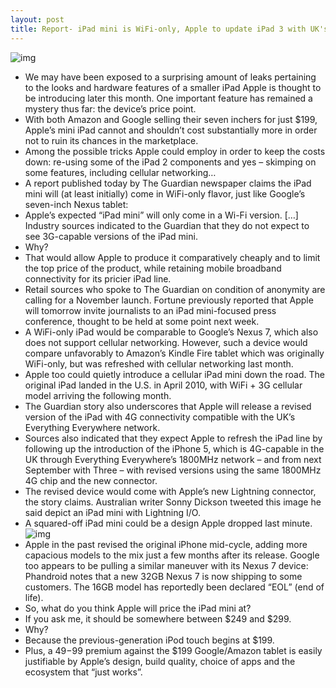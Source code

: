 ```yaml
---
layout: post
title: Report- iPad mini is WiFi-only, Apple to update iPad 3 with UK's 4G LTE and Lightning
---
```

![img](http://media.idownloadblog.com/wp-content/uploads/2012/10/iPad-mini-Sonny-Dickson-001.jpg)
* We may have been exposed to a surprising amount of leaks pertaining to the looks and hardware features of a smaller iPad Apple is thought to be introducing later this month. One important feature has remained a mystery thus far: the device’s price point.
* With both Amazon and Google selling their seven inchers for just $199, Apple’s mini iPad cannot and shouldn’t cost substantially more in order not to ruin its chances in the marketplace.
* Among the possible tricks Apple could employ in order to keep the costs down: re-using some of the iPad 2 components and yes – skimping on some features, including cellular networking…
* A report published today by The Guardian newspaper claims the iPad mini will (at least initially) come in WiFi-only flavor, just like Google’s seven-inch Nexus tablet:
* Apple’s expected “iPad mini” will only come in a Wi-Fi version. […] Industry sources indicated to the Guardian that they do not expect to see 3G-capable versions of the iPad mini.
* Why?
* That would allow Apple to produce it comparatively cheaply and to limit the top price of the product, while retaining mobile broadband connectivity for its pricier iPad line.
* Retail sources who spoke to The Guardian on condition of anonymity are calling for a November launch. Fortune previously reported that Apple will tomorrow invite journalists to an iPad mini-focused press conference, thought to be held at some point next week.
* A WiFi-only iPad would be comparable to Google’s Nexus 7, which also does not support cellular networking. However, such a device would compare unfavorably to Amazon’s Kindle Fire tablet which was originally WiFi-only, but was refreshed with cellular networking last month.
* Apple too could quietly introduce a cellular iPad mini down the road. The original iPad landed in the U.S. in April 2010, with WiFi + 3G cellular model arriving the following month.
* The Guardian story also underscores that Apple will release a revised version of the iPad with 4G connectivity compatible with the UK’s Everything Everywhere network.
* Sources also indicated that they expect Apple to refresh the iPad line by following up the introduction of the iPhone 5, which is 4G-capable in the UK through Everything Everywhere’s 1800MHz network – and from next September with Three – with revised versions using the same 1800MHz 4G chip and the new connector.
* The revised device would come with Apple’s new Lightning connector, the story claims. Australian writer Sonny Dickson tweeted this image he said depict an iPad mini with Lightning I/O.
* A squared-off iPad mini could be a design Apple dropped last minute.
![img](http://media.idownloadblog.com/wp-content/uploads/2012/10/iPad-mini-Sonny-Dickson-002.jpg)
* Apple in the past revised the original iPhone mid-cycle, adding more capacious models to the mix just a few months after its release. Google too appears to be pulling a similar maneuver with its Nexus 7 device: Phandroid notes that a new 32GB Nexus 7 is now shipping to some customers. The 16GB model has reportedly been declared “EOL” (end of life).
* So, what do you think Apple will price the iPad mini at?
* If you ask me, it should be somewhere between $249 and $299.
* Why?
* Because the previous-generation iPod touch begins at $199.
* Plus, a $49-$99 premium against the $199 Google/Amazon tablet is easily justifiable by Apple’s design, build quality, choice of apps and the ecosystem that “just works”.

